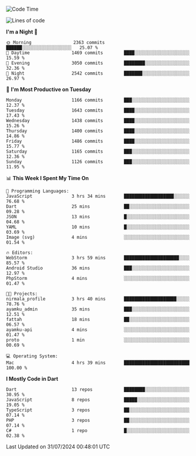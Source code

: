 <!--START_SECTION:waka-->
![Code Time](http://img.shields.io/badge/Code%20Time-619%20hrs%2038%20mins-blue)

![Lines of code](https://img.shields.io/badge/From%20Hello%20World%20I%27ve%20Written-3.1%20million%20lines%20of%20code-blue)

**I'm a Night 🦉** 

```text
🌞 Morning                2363 commits        ██████░░░░░░░░░░░░░░░░░░░   25.07 % 
🌆 Daytime                1469 commits        ████░░░░░░░░░░░░░░░░░░░░░   15.59 % 
🌃 Evening                3050 commits        ████████░░░░░░░░░░░░░░░░░   32.36 % 
🌙 Night                  2542 commits        ███████░░░░░░░░░░░░░░░░░░   26.97 % 
```
📅 **I'm Most Productive on Tuesday** 

```text
Monday                   1166 commits        ███░░░░░░░░░░░░░░░░░░░░░░   12.37 % 
Tuesday                  1643 commits        ████░░░░░░░░░░░░░░░░░░░░░   17.43 % 
Wednesday                1438 commits        ████░░░░░░░░░░░░░░░░░░░░░   15.26 % 
Thursday                 1400 commits        ████░░░░░░░░░░░░░░░░░░░░░   14.86 % 
Friday                   1486 commits        ████░░░░░░░░░░░░░░░░░░░░░   15.77 % 
Saturday                 1165 commits        ███░░░░░░░░░░░░░░░░░░░░░░   12.36 % 
Sunday                   1126 commits        ███░░░░░░░░░░░░░░░░░░░░░░   11.95 % 
```


📊 **This Week I Spent My Time On** 

```text
💬 Programming Languages: 
JavaScript               3 hrs 34 mins       ███████████████████░░░░░░   76.68 % 
Dart                     25 mins             ██░░░░░░░░░░░░░░░░░░░░░░░   09.28 % 
JSON                     13 mins             █░░░░░░░░░░░░░░░░░░░░░░░░   04.68 % 
YAML                     10 mins             █░░░░░░░░░░░░░░░░░░░░░░░░   03.69 % 
Image (svg)              4 mins              ░░░░░░░░░░░░░░░░░░░░░░░░░   01.54 % 

🔥 Editors: 
WebStorm                 3 hrs 59 mins       █████████████████████░░░░   85.57 % 
Android Studio           36 mins             ███░░░░░░░░░░░░░░░░░░░░░░   12.97 % 
PhpStorm                 4 mins              ░░░░░░░░░░░░░░░░░░░░░░░░░   01.47 % 

🐱‍💻 Projects: 
nirmala_profile          3 hrs 40 mins       ████████████████████░░░░░   78.76 % 
ayamku_admin             35 mins             ███░░░░░░░░░░░░░░░░░░░░░░   12.51 % 
fattah                   18 mins             ██░░░░░░░░░░░░░░░░░░░░░░░   06.57 % 
ayamku-api               4 mins              ░░░░░░░░░░░░░░░░░░░░░░░░░   01.47 % 
proto                    1 min               ░░░░░░░░░░░░░░░░░░░░░░░░░   00.69 % 

💻 Operating System: 
Mac                      4 hrs 39 mins       █████████████████████████   100.00 % 
```

**I Mostly Code in Dart** 

```text
Dart                     13 repos            ████████░░░░░░░░░░░░░░░░░   30.95 % 
JavaScript               8 repos             █████░░░░░░░░░░░░░░░░░░░░   19.05 % 
TypeScript               3 repos             ██░░░░░░░░░░░░░░░░░░░░░░░   07.14 % 
PHP                      3 repos             ██░░░░░░░░░░░░░░░░░░░░░░░   07.14 % 
C#                       1 repo              █░░░░░░░░░░░░░░░░░░░░░░░░   02.38 % 
```




 Last Updated on 31/07/2024 00:48:01 UTC
<!--END_SECTION:waka-->

